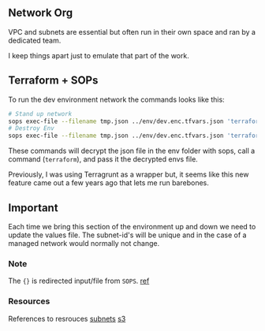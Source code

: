 ## Network Org
VPC and subnets are essential but often run in their own space and ran by a dedicated team. 

I keep things apart just to emulate that part of the work. 

## Terraform + SOPs
To run the dev environment network the commands looks like this:
```sh
# Stand up network
sops exec-file --filename tmp.json ../env/dev.enc.tfvars.json 'terraform apply --var-file={}'
# Destroy Env
sops exec-file --filename tmp.json ../env/dev.enc.tfvars.json 'terraform destroy --var-file={}'
```

These commands will decrypt the json file in the env folder with sops, call a command (`terraform`), and pass it the decrypted envs file. 

Previously, I was using Terragrunt as a wrapper but, it seems like this new feature came out a few years ago that lets me run barebones. 

## Important
Each time we bring this section of the environment up and down we need to update the values file.
The subnet-id's will be unique and in the case of a managed network would normally not change. 

### Note
The `{}` is redirected input/file from `SOPS`. 
[ref](https://github.com/getsops/sops/pull/761)

### Resources
References to resrouces
[subnets](https://registry.terraform.io/providers/hashicorp/aws/latest/docs/resources/subnet)
[s3](https://registry.terraform.io/providers/hashicorp/aws/latest/docs/resources/s3_bucket)